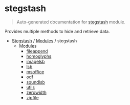 # stegstash

> Auto-generated documentation for [stegstash](../../stegstash/__init__.py) module.

Provides multiple methods to hide and retrieve data.

- [Stegstash](../README.md#stegstash-index) / [Modules](../README.md#stegstash-modules) / stegstash
    - Modules
        - [fileappend](fileappend.md#fileappend)
        - [homoglyphs](homoglyphs.md#homoglyphs)
        - [imagelsb](imagelsb.md#imagelsb)
        - [lsb](lsb.md#lsb)
        - [msoffice](msoffice.md#msoffice)
        - [odf](odf.md#odf)
        - [soundlsb](soundlsb.md#soundlsb)
        - [utils](utils.md#utils)
        - [zerowidth](zerowidth.md#zerowidth)
        - [zipfile](zipfile.md#zipfile)
